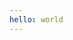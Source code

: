 ```yaml
---
hello: world
---
```


<script setup lang="ts">
import {NAV_DATA} from './data'
</script>

<template v-for="(item,index) in NAV_DATA" :key="index">

<h2 :id="item.title">{{item.title}}</h2>

> {{item.desc || ''}}

<v-link :items=item.items></v-link>
</template>
